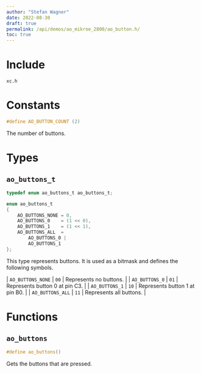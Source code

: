```yaml
---
author: "Stefan Wagner"
date: 2022-08-30
draft: true
permalink: /api/demos/ao_mikroe_2800/ao_button.h/
toc: true
---
```


# Include

`xc.h`

# Constants

```c
#define AO_BUTTON_COUNT (2)
```

The number of buttons.

# Types

## `ao_buttons_t`

```c
typedef enum ao_buttons_t ao_buttons_t;
```

```c
enum ao_buttons_t
{
    AO_BUTTONS_NONE = 0,
    AO_BUTTONS_0    = (1 << 0),
    AO_BUTTONS_1    = (1 << 1),
    AO_BUTTONS_ALL  = 
        AO_BUTTONS_0 | 
        AO_BUTTONS_1
};
```

This type represents buttons. It is used as a bitmask and defines the following symbols.

| `AO_BUTTONS_NONE` | `00` | Represents no buttons. |
| `AO_BUTTONS_0`    | `01` | Represents button 0 at pin C3. |
| `AO_BUTTONS_1`    | `10` | Represents button 1 at pin B0. |
| `AO_BUTTONS_ALL`  | `11` | Represents all buttons. |

# Functions

## `ao_buttons`

```c
#define ao_buttons()
```

Gets the buttons that are pressed.
